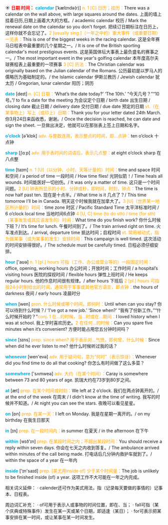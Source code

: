 ☀ <font color="red">**日期 时间：**</font>
<font color="sky blue">**calendar**</font> [ˈkælɪndə(r)]
<font color="orange">n. 1 [C] 日历；挂历：</font>There was a calendar on the wall above, with large squares around the dates. 上面的墙上挂着日历,日期上画着大大的方框。/ academic calendar 校历 / Mark the renewal date on the calendar so you don't forget. 把续订日期标注在日历上，这样你就不会忘记了。<font color="orange">2 [usually sing.]（一年之中的）重大事件（或重要日期）一览表：</font>This is one of the biggest weeks in the racing calendar. 这是全年赛马日程表中最重要的几个星期之一。/ It is one of the British sporting calendar's most prestigious events. 这是英国体坛大事表上最负盛名的赛事之一。/ The most important event in the year's golfing calendar 本年度高尔夫球赛程表上最重要的一项赛事 <font color="orange">3 [C] 历法：</font>The Christian calendar was originally based on the Julian calendar of the Romans. 公历最初是以罗马人的儒略历为基础制定的。/ the Islamic calendar 伊斯兰教历 / Jewish calendar 犹太历 / Gregorian, lunar calendar 阳历；阴历

<font color="sky blue">**date**</font> [deɪt] 
<font color="orange">n. [C] 日期：</font>‘What’s the date today?’ ‘The 10th.’ “今天几号？”“10号。”/ to fix a date for the meeting 为会议定个日期 / birth date 出生日期 / closing date 截止日期 / delivery date 交付日期 / due date 预定的日期 <font color="orange">vt.（在某事物上）写上（或印上）日期：</font>Thank you for your letter dated 24th March. 你3月24日来函收悉，谢谢。/ Once the decision is reached, he can date and sign the sheet. 一旦做出决定，他就可以在那张表上签上日期和名字。

<font color="sky blue">**o’clock**</font> [ə'klɒk] 
<font color="orange">adv. 与整数连用，表示整点的时间，即…点钟：</font>ten o’clock 十点钟

<font color="sky blue">**sharp**</font> [ʃɑːp] 
<font color="orange">adv. 用于表时间的词语后，表示几点整：</font>at eight o’clock sharp 在八点整

<font color="sky blue">**time**</font> [taɪm] 
<font color="orange">n. 1 [U]（以分钟、小时、天等计量的）时间：</font>time and space 时间和空间 / a period of time 一段时间 / How time flies! 光阴似箭！/ Time heals all wounds. 时间能医好一切创伤。/ It was only a matter of time. 这只是一个时间问题。<font color="orange">2 [U] 钟表所显示的小时、分钟或秒，即时间，时刻，钟点：</font>The time is now half past ten. 现在是十点半。/ What time is it 几点了？/ This time tomorrow I’ll be in Canada. 明天这个时候我就在加拿大了。<font color="orange">3 [U]（世界某一地区所计量的）时间：</font>time zone 时区 / Pacific Standard Time 太平洋标准时间 / 6 o’clock local time 当地时间6点钟 <font color="orange">4 [U, C] time (to do sth) / time (for sth)（某事发生或其应该发生的）时间：</font>What time do you finish work? 你什么时候下班？/ It’s time for lunch. 午餐时间到了。/ The train arrived right on time. 火车准点到达。/ arrival, departure time 抵达时间；启程时间 <font color="orange">vt. 常用被动式，指为做某事（或为某事的发生）安排时间：</font>This campaign is well timed. 这次活动的时间安排得很好。/ The schedule must be carefully timed. 日程必须仔细安排。

<font color="sky blue">**hour**</font> ['aʊə] 
<font color="orange">n. 1 [pl.] hours 可指（工作、办公或营业等的）一段固定时间：</font>office, opening, working hours 办公时间；开放时间；工作时间 / a hospital’s visiting hours 医院的探视时间 / flexible hours 弹性上班时间 / He keeps regular hours. 他的作息时间很有规律。/ after hours 下班后 <font color="orange">2 [pl.] hours 可指按24小时制给出的时间，通常用于军事或其他官方语言，即点钟：</font>the hours of darkness 夜间 / early hours 凌晨时分

<font color="sky blue">**when**</font> [wen] 
<font color="orange">pron. 什么时候或哪个时间，即何时：</font>Until when can you stay? 你可以待到什么时候？/ ‘I’ve got a new job.’ ‘Since when?’ “我有了份新工作。”“什么时候开始的？”<font color="orange">conj. 1 在…的时候，当…时或在…期间：</font>I loved history when I was at school. 我上学时喜欢历史。<font color="orange">2 在任何…的时候：</font>Can you spare five minutes when it’s convenient? 方便时能占用您五分钟时间吗？

<font color="sky blue">**since**</font> [sɪns] 
<font color="orange">prep. since when? 用于表示对…气愤，即何曾，什么时候：</font>Since when did he ever listen to me? 他什么时候听过我的话？

<font color="sky blue">**whenever**</font> [wen'evə] 
<font color="orange">adv. 用于疑问句，意为“何时”（表示惊讶）：</font>Whenever did you find time to do all that cooking? 你怎么有时间做了这么多菜？

<font color="sky blue">**somewhere**</font> ['sʌmweə] 
<font color="orange">adv. 大约（在某个时间）：</font>Caray is somewhere between 73 and 80 years of age. 凯瑞大约在73岁到80岁之间。

<font color="sky blue">**at**</font> [æt] 
<font color="orange">prep. 在某个时间或时刻：</font>We left at 2 o’clock. 我们在两点钟离开的。/ at the end of the week 在周末 / I didn’t know at the time of writing. 我写的时候并不知道。/ At night you can see the stars. 夜晚可以看见星星。

<font color="sky blue">**on**</font> [ɒn] 
<font color="orange">prep. 在某一天：</font>I left on Monday. 我是在星期一离开的。/ on my birthday 在我生日那天

<font color="sky blue">**in**</font> [ɪn] 
<font color="orange">prep. 在一段时间内：</font>in summer 在夏天 / in the afternoon 在下午

<font color="sky blue">**within**</font> [wɪð'ɪn] 
<font color="orange">prep. 在某段时间之内；不超出某段时间：</font>You should receive a reply within seven days. 你会在七天之内收到答复。/ The ambulance arrived within minutes of the call being made. 打电话后几分钟内救护车就到了。/ within the space of a year 在一年内

<font color="sky blue">**inside**</font> ['ɪn'saɪd] 
<font color="orange">prep. [美尤用inside of] 少于某个时间量：</font>The job is unlikely to be finished inside (of) a year. 这项工作不大可能在一年之内完成。

相关词义延伸：
· calender还可作为美式用法，指（记录每天要做的事情的）记事本、日程表。

周边词汇补充：
· of可用于表示人或事物的时间位置，即在、当；
· fall可指（某个庆典或特殊事件）发生在某一天或某个日期，即适逢（某日）；
· for可表示把某事安排在某一时间，或让某事在某一时间发生。




